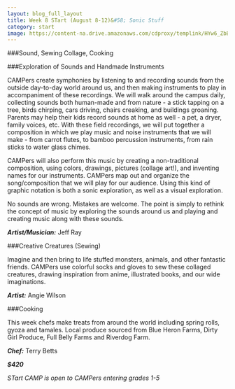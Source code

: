 ```yaml
---
layout: blog_full_layout
title: Week 8 STart (August 8-12)&#58; Sonic Stuff
category: start
image: https://content-na.drive.amazonaws.com/cdproxy/templink/HYw6_ZbBalFF0fvxL1gbSAFUBOJe-AIBEbMdh-sg_vILAYspN/alt/thumb?viewBox=1366
---
```


###Sound, Sewing Collage, Cooking


###Exploration of Sounds and Handmade Instruments

CAMPers create symphonies by listening to and recording sounds from the outside day-to-day world around us, and then making instruments to play in accompaniment of these recordings. We will walk around the campus daily, collecting sounds both human-made and from nature - a stick tapping on a tree, birds chirping, cars driving, chairs creaking, and buildings groaning. Parents may help their kids record sounds at home as well - a pet, a dryer, family voices, etc. With these field recordings, we will put together a composition in which we play music and noise instruments that we will make - from carrot flutes, to bamboo percussion instruments, from rain sticks to water glass chimes. 

CAMPers will also perform this music by creating a non-traditional composition, using colors, drawings, pictures (collage art!), and inventing names for our instruments. CAMPers map out and organize the song/composition that we will play for our audience. Using this kind of graphic notation is both a sonic exploration, as well as a visual exploration. 

No sounds are wrong. Mistakes are welcome. The point is simply to rethink the concept of music by exploring the sounds around us and playing and creating music along with these sounds. 

**_Artist/Musician:_** Jeff Ray


###Creative Creatures (Sewing)

Imagine and then bring to life stuffed monsters, animals, and other fantastic friends. CAMPers use colorful socks and gloves to sew these collaged creatures, drawing inspiration from anime, illustrated books, and our wide imaginations.

**_Artist:_** Angie Wilson


###Cooking

This week chefs make treats from around the world including spring rolls, gyoza and tamales. Local produce sourced from Blue Heron Farms, Dirty Girl Produce, Full Belly Farms and Riverdog Farm. 

**_Chef:_** Terry Betts

**_$420_**

*STart CAMP is open to CAMPers entering grades 1-5*
